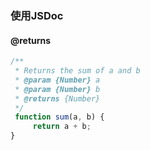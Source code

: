### 使用JSDoc

#### @returns

```js
/**
 * Returns the sum of a and b
 * @param {Number} a
 * @param {Number} b
 * @returns {Number}
 */
 function sum(a, b) {
     return a + b;
}
```

